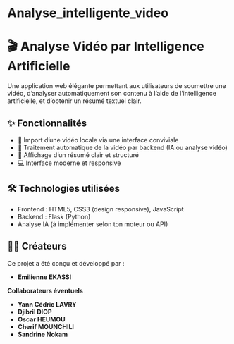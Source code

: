 # Analyse_intelligente_video

# 🎬 Analyse Vidéo par Intelligence Artificielle

Une application web élégante permettant aux utilisateurs de soumettre une vidéo, d’analyser automatiquement son contenu à l’aide de l’intelligence artificielle, et d’obtenir un résumé textuel clair.

## ✨ Fonctionnalités

- 🎥 Import d’une vidéo locale via une interface conviviale
- 🤖 Traitement automatique de la vidéo par backend (IA ou analyse vidéo)
- 📝 Affichage d’un résumé clair et structuré
- 💻 Interface moderne et responsive

## 🛠️ Technologies utilisées

- Frontend : HTML5, CSS3 (design responsive), JavaScript
- Backend : Flask (Python)
- Analyse IA (à implémenter selon ton moteur ou API)

## 👨‍💻 Créateurs

Ce projet a été conçu et développé par :

- **Emilienne EKASSI**
 
**Collaborateurs éventuels** 
- **Yann Cédric LAVRY**
- **Djibril DIOP**
- **Oscar HEUMOU**
- **Cherif MOUNCHILI**
- **Sandrine Nokam**



